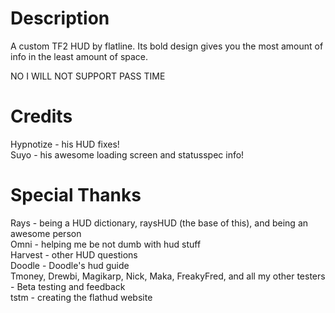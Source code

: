 # Description
A custom TF2 HUD by flatline. Its bold design gives you the most amount of info in the least amount of space.  
  
NO I WILL NOT SUPPORT PASS TIME

# Credits
Hypnotize - his HUD fixes!  
Suyo - his awesome loading screen and statusspec info!


# Special Thanks
Rays - being a HUD dictionary, raysHUD (the base of this), and being an awesome person  
Omni - helping me be not dumb with hud stuff  
Harvest - other HUD questions  
Doodle - Doodle's hud guide  
Tmoney, Drewbi, Magikarp, Nick, Maka, FreakyFred, and all my other testers - Beta testing and feedback  
tstm - creating the flathud website
